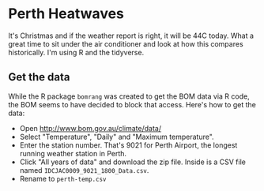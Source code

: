 # Perth Heatwaves

It's Christmas and if the weather report is right, it will be 44C today. What a great time to sit under the air conditioner and look at how this compares historically. I'm using R and the tidyverse.

## Get the data

While the R package `bomrang` was created to get the BOM data via R code, the BOM seems to have decided to block that access. Here's how to get the data:

* Open http://www.bom.gov.au/climate/data/
* Select "Temperature", "Daily" and "Maximum temperature".
* Enter the station number. That's 9021 for Perth Airport, the longest running weather station in Perth.
* Click "All years of data" and download the zip file. Inside is a CSV file named `IDCJAC0009_9021_1800_Data.csv`. 
* Rename to `perth-temp.csv`

